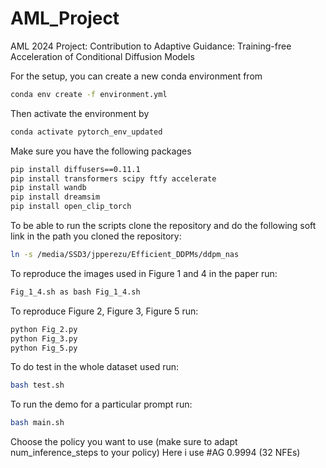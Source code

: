 # AML_Project
AML 2024 Project: Contribution to Adaptive Guidance: Training-free Acceleration of Conditional Diffusion Models

For the setup, you can create a new conda environment from 

``` bash
conda env create -f environment.yml
```

Then activate the environment by 

``` bash
conda activate pytorch_env_updated
```

Make sure you have the following packages 

``` bash
pip install diffusers==0.11.1
pip install transformers scipy ftfy accelerate
pip install wandb
pip install dreamsim
pip install open_clip_torch
```

To be able to run the scripts clone the repository and do the following soft link in the path you cloned the repository:

``` bash
ln -s /media/SSD3/jpperezu/Efficient_DDPMs/ddpm_nas
```

To reproduce the images used in Figure 1 and 4 in the paper run:
``` bash
Fig_1_4.sh as bash Fig_1_4.sh
```

To reproduce Figure 2, Figure 3, Figure 5 run: 
``` bash
python Fig_2.py
python Fig_3.py
python Fig_5.py
```

To do test in the whole dataset used run:

``` bash
bash test.sh
```

To run the demo for a particular prompt run:

``` bash
bash main.sh
```
Choose the policy you want to use (make sure to adapt num_inference_steps to your policy)  Here i use #AG 0.9994 (32 NFEs)


